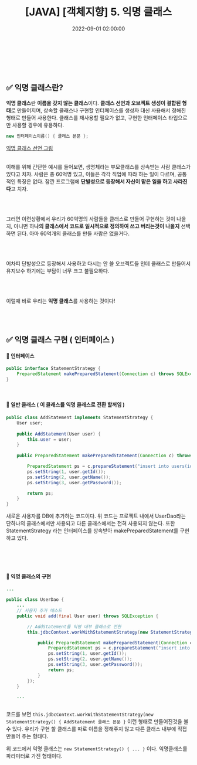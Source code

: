 ﻿---
permalink: /2022-09-01-익명 클래스/
published: true
title: "[JAVA] [객체지향] 5. 익명 클래스 "
date: 2022-09-01 02:00:00
toc: true
toc_sticky: true
toc_label: "객체지향 한방에 정리하기"
categories:
- 객체지향
tags:
- JAVA
- 객체지향
- 객체지향 한방에 정리하기
- 익명 클래스
---

<br><br><br>

## ✅ 익명 클래스란?

**익명 클래스**란 **이름을 갖지 않는 클래스**이다. **클래스 선언과 오브젝트 생성이 결합된 형태**로 만들어지며, 상속할 클래스나 구현할 인터페이스를 생성자 대신 사용해서 정해진 형태로 만들어 사용한다. 클래스를 재사용할 필요가 없고, 구현한 인터페이스 타입으로만 사용할 경우에 유용하다.
```java
new 인터페이스이름() { 클래스 본문 };
```

[익명 클래스 선언 그림](https://h2de6n.tistory.com/8)
<br><br>

이해를 위해 간단한 예시를 들어보면, 생명체라는 부모클래스를 상속받는 사람 클래스가 있다고 치자. 사람은 총 60억명 있고, 이들은 각각 직업에 따라 하는 일이 다르며, 공통적인 특징은 없다. 잠깐 프로그램에 **단발성으로 등장해서 자신이 맡은 일을 하고 사라진다**고 치자.

<br><br>

그러면 이런상황에서 우리가 60억명의 사람들을 클래스로 만들어 구현하는 것이 나을지, 아니면 하**나의 클래스에서 코드로 일시적으로 정의하여 쓰고 버리는것이 나을지** 선택하면 된다. 아마 60억개의 클래스를 만들 사람은 없을거다. 

<br><br>

어차피 단발성으로 등장해서 사용하고 다시는 안 쓸 오브젝트들 인데 클래스로 만들어서 유지보수 하기에는 부담이 너무 크고 불필요하다.

<br><br>

이럴때 바로 우리는 **익명 클래스**를 사용하는 것이다!
<br><br><Br><br>

## ✅ 익명 클래스 구현 ( 인터페이스 )

#### 📌 인터페이스
```java
public interface StatementStrategy {
	PreparedStatement makePreparedStatement(Connection c) throws SQLException;
}
```
<br>

#### 📌 일반 클래스 ( 이 클래스를 익명 클래스로 전환 할꺼임 ) 
```java
public class AddStatement implements StatementStrategy {
	User user;
	
	public AddStatement(User user) {
		this.user = user;
	}
	
	public PreparedStatement makePreparedStatement(Connection c) throws SQLException {

		PreparedStatement ps = c.prepareStatement("insert into users(id,name,password) values(?,?,?)");
		ps.setString(1, user.getId());
		ps.setString(2, user.getName());
		ps.setString(3, user.getPassword());

		return ps;
	}
}
```

새로운 사용자를 DB에 추가하는 코드이다. 위 코드는 프로젝트 내에서 UserDao라는 단하나의 클래스에서만 사용되고 다른 클래스에서는 전혀 사용되지 않는다. 또한 StatementStrategy 라는 인터페이스를 상속받아 makePreparedStatement를 구현하고 있다.

<br><br><br>

#### 📌 익명 클래스의 구현

```java
...

public class UserDao {
	...
	// 사용자 추가 메소드
	public void add(final User user) throws SQLException {

		// AddStatement를 익명 내부 클래스로 전환
		this.jdbcContext.workWithStatementStrategy(new StatementStrategy() {

			public PreparedStatement makePreparedStatement(Connection c) throws SQLException {
				PreparedStatement ps = c.prepareStatement("insert into users(id, name, password) values(?,?,?)");
				ps.setString(1, user.getId());
				ps.setString(2, user.getName());
				ps.setString(3, user.getPassword());
				return ps;
			}
		});
	}

	...
	
```

코드를 보면  ``` this.jdbcContext.workWithStatementStrategy(new StatementStrategy() { AddStatement 클래스 본문 } ``` 이런 형태로 만들어진것을 볼 수 있다. 우리가 구현 할 클래스를 따로 이름을 정해주지 않고 다른 클래스 내부에 직접 만들어 주는 형태다.

위 코드에서 익명 클래스는 ```new StatementStrategy() { ... }``` 이다. 익명클래스를 파라미터로 가진 형태이다. 

<br><br><br>


